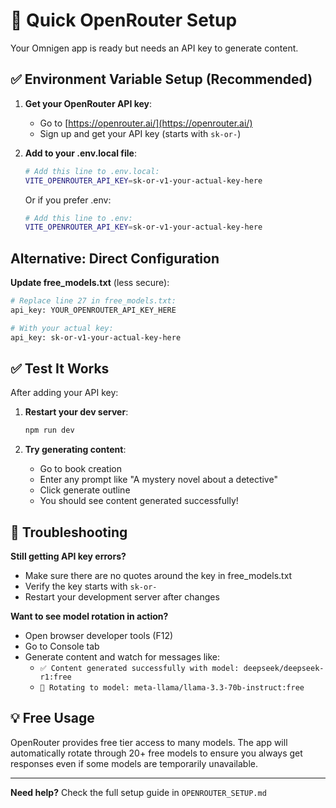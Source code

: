 # 🚀 Quick OpenRouter Setup

Your Omnigen app is ready but needs an API key to generate content.

## ✅ Environment Variable Setup (Recommended)

1. **Get your OpenRouter API key**:
   - Go to [https://openrouter.ai/](https://openrouter.ai/)
   - Sign up and get your API key (starts with `sk-or-`)

2. **Add to your .env.local file**:
   ```bash
   # Add this line to .env.local:
   VITE_OPENROUTER_API_KEY=sk-or-v1-your-actual-key-here
   ```

   Or if you prefer .env:
   ```bash
   # Add this line to .env:
   VITE_OPENROUTER_API_KEY=sk-or-v1-your-actual-key-here
   ```

## Alternative: Direct Configuration

**Update free_models.txt** (less secure):
```bash
# Replace line 27 in free_models.txt:
api_key: YOUR_OPENROUTER_API_KEY_HERE

# With your actual key:
api_key: sk-or-v1-your-actual-key-here
```

## ✅ Test It Works

After adding your API key:

1. **Restart your dev server**:
   ```bash
   npm run dev
   ```

2. **Try generating content**:
   - Go to book creation
   - Enter any prompt like "A mystery novel about a detective"
   - Click generate outline
   - You should see content generated successfully!

## 🔧 Troubleshooting

**Still getting API key errors?**
- Make sure there are no quotes around the key in free_models.txt
- Verify the key starts with `sk-or-`
- Restart your development server after changes

**Want to see model rotation in action?**
- Open browser developer tools (F12)
- Go to Console tab  
- Generate content and watch for messages like:
  - `✅ Content generated successfully with model: deepseek/deepseek-r1:free`
  - `🔄 Rotating to model: meta-llama/llama-3.3-70b-instruct:free`

## 💡 Free Usage

OpenRouter provides free tier access to many models. The app will automatically rotate through 20+ free models to ensure you always get responses even if some models are temporarily unavailable.

---

**Need help?** Check the full setup guide in `OPENROUTER_SETUP.md`